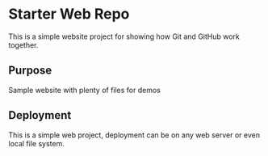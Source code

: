 # Starter Web Repo

This is a simple website project for showing how Git and GitHub work together.

## Purpose

Sample website with plenty of files for demos

## Deployment

This is a simple web project, deployment can be on any web server or even local file system.